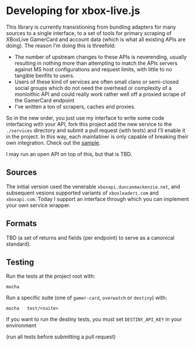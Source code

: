 Developing for xbox-live.js
===========================

This library is currently transistioning from bundling adapters for many sources to a single interface, to a set of tools for primary scraping of XBoxLive GamerCard and account data (which is what all existing APIs  are doing). The reason I'm doing this is threefold:
	
- The number of upstream changes to these APIs is neverending, usually resulting in nothing more than attempting to match the APIs servers against MS host configurations and request limits, with little to no tangible benfits to users.
- Users of these kind of services are often small clans or semi-closed social groups which do not need the overhead or complexity of a monloithic API and could really work rather well off a proxied scrape of the GamerCard endpoint
- I've written a ton of scrapers, caches and proxies.

So in the new order, you just use my interface to write some code interfacing with your API, fork this project add the new service to the `./services` directory and submit a pull request (with tests) and I'll enable it in the project. In this way, each maintatiner is only capable of breaking their own integration. Check out the [sample](https://github.com/khrome/xbox-live/blob/master/services/simple-authenticated-service.js).

I may run an open API on top of this, but that is TBD.


Sources
-------

The initial version used the venerable `xboxapi.duncanmackenzie.net`, and subsequent vesions supported variants of `xboxleaders.com` and `xboxapi.com`. Today I support an interface through which you can implement your own service wrapper.

Formats
-------
TBD (a set of returns and fields (per endpoint) to serve as a canonical standard).
    

Testing
-------

Run the tests at the project root with:

    mocha
    
Run a specific suite (one of `gamer-card`, `overwatch` or `destiny`) with:

    mocha	test/<suite>
    
If you want to run the destiny tests, you must set `DESTINY_API_KEY` in your environment

(run all tests before submitting a pull request)